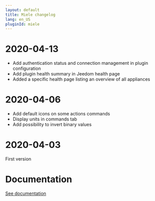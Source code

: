 ```yaml
---
layout: default
title: Miele changelog
lang: en_US
pluginId: miele
---
```


# 2020-04-13

- Add authentication status and connection management in plugin configuration
- Add plugin health summary in Jeedom health page
- Added a specific health page listing an overview of all appliances

# 2020-04-06

- Add default icons on some actions commands
- Display units in commands tab
- Add possibility to invert binary values

# 2020-04-03

First version

# Documentation

[See documentation]({{site.baseurl}}/{{page.pluginId}})
